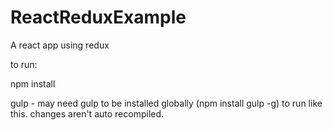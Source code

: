 # ReactReduxExample
A react app using redux

to run:

npm install

gulp - may need gulp to be installed globally (npm install gulp -g) to run like this. changes aren't auto recompiled.